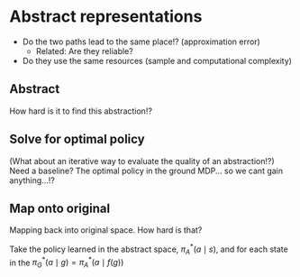 # Abstract representations

- Do the two paths lead to the same place!? (approximation error)
  - Related: Are they reliable?
- Do they use the same resources (sample and computational complexity)


## Abstract

How hard is it to find this abstraction!?

## Solve for optimal policy

(What about an iterative way to evaluate the quality of an abstraction!?)
Need a baseline? The optimal policy in the ground MDP... so we cant gain anything...!?

## Map onto original

Mapping back into original space. How hard is that?

Take the policy learned in the abstract space, $\pi_A^* (a \mid s)$, and for each state in the $\pi_G^* (a\mid g)=\pi_A^* (a \mid f(g))$
